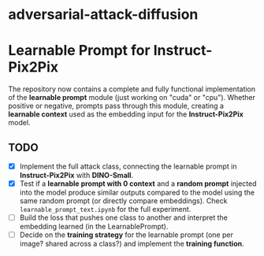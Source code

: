 # adversarial-attack-diffusion

# Learnable Prompt for Instruct-Pix2Pix

The repository now contains a complete and fully functional implementation of the **learnable prompt** module (just working on "cuda" or "cpu"). Whether positive or negative, prompts pass through this module, creating a **learnable context** used as the embedding input for the **Instruct-Pix2Pix** model.

## TODO

- [x] Implement the full attack class, connecting the learnable prompt in **Instruct-Pix2Pix** with **DINO-Small**.  
- [x] Test if a **learnable prompt with 0 context** and a **random prompt** injected into the model produce similar outputs compared to the model using the same random prompt (or directly compare embeddings). Check ```learnable_prompt_text.ipynb``` for the full experiment.
- [ ] Build the loss that pushes one class to another and interpret the embedding learned (in the LearnablePrompt).
- [ ] Decide on the **training strategy** for the learnable prompt (one per image? shared across a class?) and implement the **training function**.  